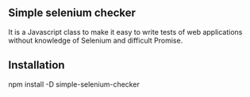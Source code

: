## Simple selenium checker

It is a Javascript class to make it easy to write tests of web applications without knowledge of Selenium and difficult Promise.

## Installation

npm install -D simple-selenium-checker
